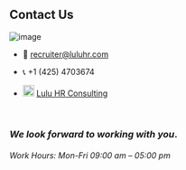 ## Contact Us
![image](https://user-images.githubusercontent.com/5929388/221444306-dd72e8c0-9401-4905-9908-1bf55a935dc6.png)

* 📧  recruiter@luluhr.com

* 📞  +1 (425) 4703674

* <img width="20" alt="image" src="https://user-images.githubusercontent.com/5929388/221443976-be2603ef-3403-4240-8425-629870cce5ba.png">   [Lulu HR Consulting](https://www.linkedin.com/company/lulu-hr-consulting/?viewAsMember=true)







<br/>

### *We look forward to working with you*.

###### Work Hours: Mon-Fri 09:00 am – 05:00 pm



 
